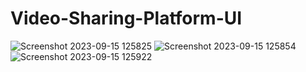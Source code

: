 # Video-Sharing-Platform-UI

![Screenshot 2023-09-15 125825](https://github.com/kunal7216/Video-Sharing-Platform-UI/assets/112888767/eeed523a-5a8c-4fe9-bdcc-9e64a03ce2c3)
![Screenshot 2023-09-15 125854](https://github.com/kunal7216/Video-Sharing-Platform-UI/assets/112888767/65275026-9ac1-4305-9519-3449a32f8f29)
![Screenshot 2023-09-15 125922](https://github.com/kunal7216/Video-Sharing-Platform-UI/assets/112888767/cf284835-900c-4217-aa19-4d603faacc1f)
